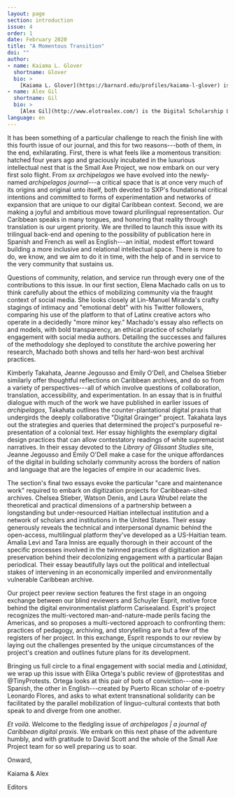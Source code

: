 ```yaml
---
layout: page
section: introduction
issue: 4
order: 1
date: February 2020
title: "A Momentous Transition"
doi: ""
author: 
- name: Kaiama L. Glover
  shortname: Glover
  bio: >
    [Kaiama L. Glover](https://barnard.edu/profiles/kaiama-l-glover) is Associate Professor of French and Africana Studies at Barnard College, Columbia University. She is the author of [Haiti Unbound: A Spiralist Challenge to the Postcolonial Canon](http://liverpooluniversitypress.co.uk/products/61903) (Liverpool UP 2010), first editor of [Marie Vieux Chauvet: Paradoxes of the Postcolonial Feminine](http://yalebooks.com/book/9780300214192/yale-french-studies-number-128) (Yale French Studies 2016), and translator of Frankétienne's Ready to Burst (Archipelago Books 2014). She has received awards and fellowships from the National Endowment for the Humanities, the Mellon Foundation, and the Fulbright Foundation. Current projects include forthcoming translations of Marie Vieux Chauvet's *Dance on the Volcano* (Archipelago Books) and René Depestre's *Hadriana in All My Dreams* (Akashic Books), and the multimedia platform *In the Same Boats: Toward an Afro-Atlantic Visual Cartography*.
- name: Alex Gil
  shortname: Gil
  bio: >
    [Alex Gil](http://www.elotroalex.com/) is the Digital Scholarship Librarian at Columbia University Libraries. His research and practice focuses on digital humanities, epistemic design, minimal computing, and Caribbean literature. He is co-founder and moderator of [Columbia's Group for Experimental Methods in Humanistic Research](http://xpmethod.plaintext.in/), and the Studio@Butler at Columbia University Libraries.
language: en
---
```


It has been something of a particular challenge to reach the finish line
with this fourth issue of our journal, and this for two reasons---both
of them, in the end, exhilarating. First, there is what feels like a
momentous transition: hatched four years ago and graciously incubated in
the luxurious intellectual nest that is the Small Axe Project, we now
embark on our very first solo flight. From *sx archipelagos* we have
evolved into the newly-named *archipelagos journal*---a critical space
that is at once very much of its origins and original unto itself, both
devoted to SXP's foundational critical intentions and committed to forms
of experimentation and networks of expansion that are unique to our
digital Caribbean context. Second, we are making a joyful and ambitious
move toward plurilingual representation. Our Caribbean speaks in many
tongues, and honoring that reality through translation is our urgent
priority. We are thrilled to launch this issue with its trilingual
back-end and opening to the possibility of publication here in Spanish
and French as well as English---an initial, modest effort toward
building a more inclusive and relational intellectual space. There is
more to do, we know, and we aim to do it in time, with the help of and
in service to the very community that sustains us.

Questions of community, relation, and service run through every one of
the contributions to this issue. In our first section, Elena Machado
calls on us to think carefully about the ethics of mobilizing community
via the fraught context of social media. She looks closely at Lin-Manuel
Miranda's crafty stagings of intimacy and "emotional debt" with his
Twitter followers, comparing his use of the platform to that of Latinx
creative actors who operate in a decidedly "more minor key." Machado's
essay also reflects on and models, with bold transparency, an ethical
practice of scholarly engagement with social media authors. Detailing
the successes and failures of the methodology she deployed to constitute
the archive powering her research, Machado both shows and tells her
hard-won best archival practices. 

Kimberly Takahata, Jeanne Jegousso and Emily O'Dell, and Chelsea Stieber
similarly offer thoughtful reflections on Caribbean archives, and do so
from a variety of perspectives---all of which involve questions of
collaboration, translation, accessibility, and experimentation. In an
essay that is in fruitful dialogue with much of the work we have
published in earlier issues of *archipelagos*, Takahata outlines the
counter-plantational digital praxis that undergirds the deeply
collaborative "Digital Grainger" project. Takahata lays out the
strategies and queries that determined the project's purposeful
re-presentation of a colonial text. Her essay highlights the exemplary
digital design practices that can allow contestatory readings of white
supremacist narratives. In their essay devoted to the *Library of
Glissant Studies* site, Jeanne Jegousso and Emily O'Dell make a case for
the unique affordances of the digital in building scholarly community
across the borders of nation and language that are the legacies of
empire in our academic lives. 

The section's final two essays evoke the particular "care and
maintenance work" required to embark on digitization projects for
Caribbean-sited archives. Chelsea Stieber, Watson Denis, and Laura
Wrubel relate the theoretical and practical dimensions of a partnership
between a longstanding but under-resourced Haitian intellectual
institution and a network of scholars and institutions in the United
States. Their essay generously reveals the technical and interpersonal
dynamic behind the open-access, multilingual platform they've developed
as a US-Haitian team. Amalia Levi and Tara Inniss are equally thorough
in their account of the specific processes involved in the twinned
practices of digitization and preservation behind their decolonizing
engagement with a particular Bajan periodical. Their essay beautifully
lays out the political and intellectual stakes of intervening in an
economically imperiled and environmentally vulnerable Caribbean archive.

Our project peer review section features the first stage in an ongoing
exchange between our blind reviewers and Schuyler Esprit, motive force
behind the digital environmentalist platform Carisealand. Esprit's
project recognizes the multi-vectored man-and-nature-made perils facing
the Americas, and so proposes a multi-vectored approach to confronting
them: practices of pedagogy, archiving, and storytelling are but a few
of the registers of her project. In this exchange, Esprit responds to
our review by laying out the challenges presented by the unique
circumstances of the project's creation and outlines future plans for
its development.

Bringing us full circle to a final engagement with social media and
*Latinidad*, we wrap up this issue with Élika Ortega's public review of
@protestitas and @TinyProtests. Ortega looks at this pair of bots of
conviction---one in Spanish, the other in English---created by Puerto
Rican scholar of e-poetry Leonardo Flores, and asks to what extent
transnational solidarity can be facilitated by the parallel mobilization
of linguo-cultural contexts that both speak to and diverge from one
another.

*Et voilà*. Welcome to the fledgling issue of *archipelagos | a journal
of Caribbean digital praxis*. We embark on this next phase of the
adventure humbly, and with gratitude to David Scott and the whole of the
Small Axe Project team for so well preparing us to soar.

Onward,

Kaiama & Alex

Editors
